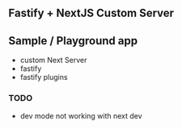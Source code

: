 ## Fastify + NextJS Custom Server

## Sample / Playground app
* custom Next Server
* fastify
* fastify plugins

### TODO
* dev mode not working with next dev